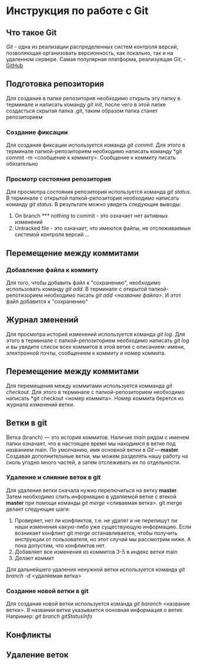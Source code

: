 # Инструкция по работе с Git

## Что такое Git
*Git* - одна из реализации распределенных систем контроля версий, позволяющая организовать версионность, как локально, так и на удаленном сервере. Самая популярная платформа, реализуящая *Git*, - [GitHub](https://github.com) 

## Подготовка репозитория
Для создания в папке репозитория необходимо открыть эту папку в терминале и написать команду *git init*, после чего в этой папке создасться скрытая папка *.git*, таким образом папка станет репозиторием

### Создание фиксации
Для создания фиксации используется команда *git commit*. Для этого в терминале папкой-репозиторием необходимо написать команду *git commit -m <сообщение к коммиту>. Сообщение к коммиту писать обязательно


### Просмотр состояния репозитория
Для просмотра состояния репозитория используется команда *git status*. В терминале с открытой папкой-репозитория необходимо написать команду *git status*. В результате можно увидеть следующие выводы:
1. On branch *** nothing to commit - это означает нет активных изменений
2. Untracked file - это означает, что имеются файлы, не отслеживаемые системой контроля версий
...

## Перемещение между коммитами

### Добавление файла к коммиту
Для того, чтобы добавить файл к "сохранению", необходимо использовать команду *git add*. В терминале с открытой папкой-репотизорием необходимо писать *git add <название файла>*. И этот файл добавится к "сохранению"

## Журнал зменений
Для просмотра историй изменений используется команда *git log*. Для этого в терминале с папкой-репозиторием необходимо написать *git log* и вы увидите список всех коммитов в этой ветке с описанием: имени, электронной почты, сообщением к коммиту и номер коммита.

## Перемещение между коммитами
Для перемещения между коммитами используется комманда *git checkout*. Для этого в терминале с папкой-репозиторием необходимо написать *git checkout <номер коммита>. Номер коммита берется из журнала изменений ветки.

## Ветки в git
Ветка (branch) — это история коммитов.
Наличие *main* рядом с именем папки означает, что в настоящее время мы находимся в ветке под названием main. 
По умолчанию, имя основной ветки в *Git* — **master** 
Создавая дополнительные ветки, мы можем разделять нашу работу на сколь угодно много частей, а затем отслеживать их по отдельности.

### Удаление и слияние веток в git
Для удаление ветки сначала нужно перелючиться на ветку **master**. Затем необходимо слить информацию в удаляемой ветке с втекой **master** при помощи команды *git merge* <сливаемая ветка>.
git merge делает следующие шаги:
1. Проверяет, нет ли конфликтов, т.е. не удалят и не перепишут ли наши изменения какую-либо уже существующую информацию. Если возникает конфликт git merge останавливается, чтобы получить инструкции от пользователя, но этот случай мы рассмотрим ниже. А пока допустим, что конфликтов нет.
2. Добавляет все изменения из коммитов 3-5 в индекс ветки main
3. Делает коммит

Для дальнейшего удаления ненужной ветки используется команда *git branch -d* <удаляемая ветка>


### Создание новой ветки в git
Для создания новой ветки используется команда *git baranch* <название ветки>. В названии ветки указывается основная информация о ветке. Например: *git branch gitStatusInfo*

## Конфликты

## Удаление веток